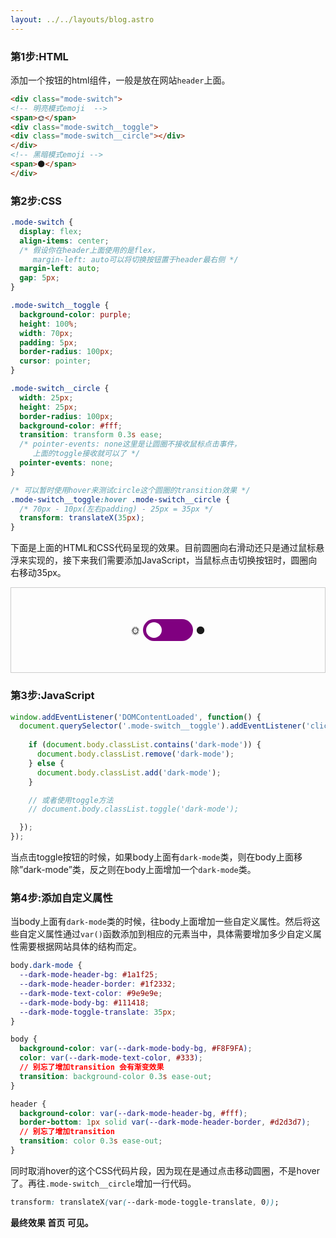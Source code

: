 ```yaml
---
layout: ../../layouts/blog.astro
---
```

### 第1步:HTML
添加一个按钮的html组件，一般是放在网站`header`上面。
```html
<div class="mode-switch">
<!-- 明亮模式emoji  -->
<span>🌞</span>
<div class="mode-switch__toggle">
<div class="mode-switch__circle"></div>
</div>
<!-- 黑暗模式emoji -->
<span>🌑</span>
</div>
```
### 第2步:CSS
```css
.mode-switch {
  display: flex;
  align-items: center;
  /* 假设你在header上面使用的是flex，
     margin-left: auto可以将切换按钮置于header最右侧 */
  margin-left: auto; 
  gap: 5px;
}

.mode-switch__toggle {
  background-color: purple;
  height: 100%;
  width: 70px;
  padding: 5px;
  border-radius: 100px;
  cursor: pointer;
}

.mode-switch__circle {
  width: 25px;
  height: 25px;
  border-radius: 100px;
  background-color: #fff;
  transition: transform 0.3s ease;
  /* pointer-events: none这里是让圆圈不接收鼠标点击事件，
     上面的toggle接收就可以了 */
  pointer-events: none;
}

/* 可以暂时使用hover来测试circle这个圆圈的transition效果 */
.mode-switch__toggle:hover .mode-switch__circle {
  /* 70px - 10px(左右padding) - 25px = 35px */
  transform: translateX(35px);
}
```
下面是上面的HTML和CSS代码呈现的效果。目前圆圈向右滑动还只是通过鼠标悬浮来实现的，接下来我们需要添加JavaScript，当鼠标点击切换按钮时，圆圈向右移动35px。

<div class="code-border">
<div class="code-content">
    <div class="mode-switch">
    <!-- 明亮模式emoji  -->
    <span>🌞</span>
    <div class="mode-switch__toggle">
    <div class="mode-switch__circle"></div>
    </div>
    <!-- 黑暗模式emoji -->
    <span>🌑</span>
    </div>
</div>
</div>
<style>
.code-border{
    border:1px solid #ccc;
    text-align:center;
    padding:50px 0;
    display:flex;
    justify-content:center;
    align-item:center;
}
.mode-switch {
  display: flex;
  align-items: center;
  /* 假设你在header上面使用的是flex，
     margin-left: auto可以将切换按钮置于header最右侧 */
  margin-left: auto; 
  gap: 5px;
}
.mode-switch__toggle {
  background-color: purple;
  height: 100%;
  width: 70px;
  padding: 5px;
  border-radius: 100px;
  cursor: pointer;
}
.mode-switch__circle {
  width: 25px;
  height: 25px;
  border-radius: 100px;
  background-color: #fff;
  transition: transform 0.3s ease;
  /* pointer-events: none这里是让圆圈不接收鼠标点击事件，
     上面的toggle接收就可以了 */
  pointer-events: none;
}
/* 可以暂时使用hover来测试circle这个圆圈的transition效果 */
.mode-switch__toggle:hover .mode-switch__circle {
  /* 70px - 10px(左右padding) - 25px = 35px */
  transform: translateX(35px);
}
</style>

### 第3步:JavaScript
```js
window.addEventListener('DOMContentLoaded', function() {
  document.querySelector('.mode-switch__toggle').addEventListener('click', function() {
    
    if (document.body.classList.contains('dark-mode')) {
      document.body.classList.remove('dark-mode');
    } else {
      document.body.classList.add('dark-mode');
    }

    // 或者使用toggle方法
    // document.body.classList.toggle('dark-mode');

  });
});
```
当点击toggle按钮的时候，如果body上面有`dark-mode`类，则在body上面移除”dark-mode”类，反之则在body上面增加一个`dark-mode`类。
### 第4步:添加自定义属性
当body上面有`dark-mode`类的时候，往body上面增加一些自定义属性。然后将这些自定义属性通过`var()`函数添加到相应的元素当中，具体需要增加多少自定义属性需要根据网站具体的结构而定。
```css
body.dark-mode {
  --dark-mode-header-bg: #1a1f25;
  --dark-mode-header-border: #1f2332;
  --dark-mode-text-color: #9e9e9e;
  --dark-mode-body-bg: #111418;
  --dark-mode-toggle-translate: 35px;
}

body {
  background-color: var(--dark-mode-body-bg, #F8F9FA);
  color: var(--dark-mode-text-color, #333);
  // 别忘了增加transition 会有渐变效果
  transition: background-color 0.3s ease-out;
}

header {
  background-color: var(--dark-mode-header-bg, #fff);
  border-bottom: 1px solid var(--dark-mode-header-border, #d2d3d7);
  // 别忘了增加transition
  transition: color 0.3s ease-out;
}
```
同时取消hover的这个CSS代码片段，因为现在是通过点击移动圆圈，不是hover了。再往`.mode-switch__circle`增加一行代码。
```css
transform: translateX(var(--dark-mode-toggle-translate, 0));
```
**最终效果 首页 可见。**
